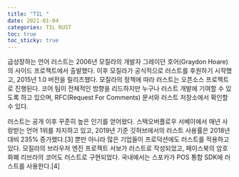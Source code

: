 ```yaml
---
title: "TIL "
date: 2021-01-04
categories: TIL RUST
toc: true
toc_sticky: true
---
```

  급성장하는 언어
러스트는 2006년 모질라의 개발자 그레이던 호어(Graydon Hoare)의 사이드 프로젝트에서 출발했다. 이후 모질라가 공식적으로 러스트를 후원하기 시작했고, 2015년 1.0 버전을 릴리즈했다. 모질라의 정책에 따라 러스트는 오픈소스 프로젝트로 진행된다. 코어 팀이 전체적인 방향을 리드하지만 누구나 러스트 개발에 기여할 수 있도록 하고 있으며, RFC(Request For Comments) 문서와 러스트 저장소에서 확인할 수 있다.

러스트는 공개 이후 꾸준히 높은 인기를 얻어왔다. 스택오버플로우 서베이에서 매년 사랑받는 언어 1위를 차지하고 있고, 2019년 기준 깃허브에서의 러스트 사용률은 2018년 대비 235% 증가했다.[3] 뿐만 아니라 많은 기업들이 프로덕션에도 러스트를 적용하고 있다. 모질라의 브라우저 엔진 프로젝트 서보가 러스트로 작성되었고, 페이스북의 암호화폐 리브라의 코어도 러스트로 구현되었다. 국내에서는 스포카가 POS 통합 SDK에 러스트를 사용한다.[4]